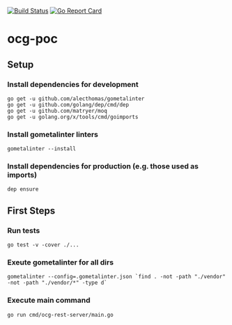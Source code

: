 [![Build Status](https://travis-ci.org/aweisser/ocg-poc.svg?branch=master)](https://travis-ci.org/aweisser/ocg-poc)
[![Go Report Card](https://goreportcard.com/badge/github.com/aweisser/ocg-poc)](https://goreportcard.com/report/github.com/aweisser/ocg-poc)

# ocg-poc

## Setup

### Install dependencies for development
	go get -u github.com/alecthomas/gometalinter
	go get -u github.com/golang/dep/cmd/dep
	go get -u github.com/matryer/moq
	go get -u golang.org/x/tools/cmd/goimports
	
### Install gometalinter linters
	gometalinter --install

### Install dependencies for production (e.g. those used as imports)
	dep ensure

## First Steps

### Run tests
	go test -v -cover ./...

### Exeute gometalinter for all dirs
	gometalinter --config=.gometalinter.json `find . -not -path "./vendor" -not -path "./vendor/*" -type d`
	
### Execute main command
	go run cmd/ocg-rest-server/main.go